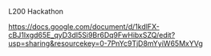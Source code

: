 L200 Hackathon

https://docs.google.com/document/d/1kdlFX-cBJ1Ixgd65E_qyD3dI5Si9Br6Dq9FwHibxSZQ/edit?usp=sharing&resourcekey=0-7PnYc9TjD8mYyiW65MxYVg

